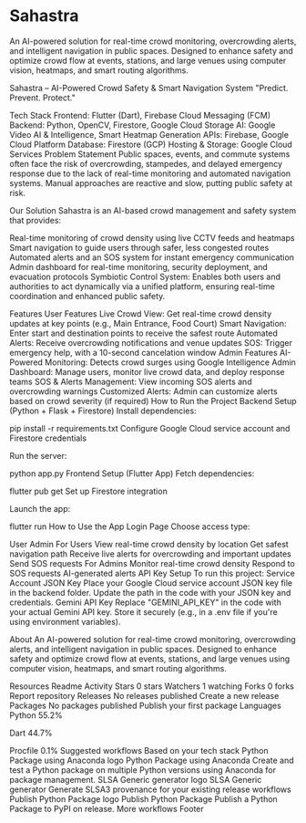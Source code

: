 # Sahastra

An AI-powered solution for real-time crowd monitoring, overcrowding alerts, and intelligent navigation in public spaces.
Designed to enhance safety and optimize crowd flow at events, stations, and large venues using computer vision, heatmaps, and smart routing algorithms.

Sahastra – AI-Powered Crowd Safety & Smart Navigation System
"Predict. Prevent. Protect."

Tech Stack
Frontend: Flutter (Dart), Firebase Cloud Messaging (FCM)
Backend: Python, OpenCV, Firestore, Google Cloud Storage
AI: Google Video AI & Intelligence, Smart Heatmap Generation
APIs: Firebase, Google Cloud Platform
Database: Firestore (GCP)
Hosting & Storage: Google Cloud Services
Problem Statement
Public spaces, events, and commute systems often face the risk of overcrowding, stampedes, and delayed emergency response due to the lack of real-time monitoring and automated navigation systems.
Manual approaches are reactive and slow, putting public safety at risk.

Our Solution
Sahastra is an AI-based crowd management and safety system that provides:

Real-time monitoring of crowd density using live CCTV feeds and heatmaps
Smart navigation to guide users through safer, less congested routes
Automated alerts and an SOS system for instant emergency communication
Admin dashboard for real-time monitoring, security deployment, and evacuation protocols
Symbiotic Control System:
Enables both users and authorities to act dynamically via a unified platform, ensuring real-time coordination and enhanced public safety.

Features
User Features
Live Crowd View: Get real-time crowd density updates at key points (e.g., Main Entrance, Food Court)
Smart Navigation: Enter start and destination points to receive the safest route
Automated Alerts: Receive overcrowding notifications and venue updates
SOS: Trigger emergency help, with a 10-second cancelation window
Admin Features
AI-Powered Monitoring: Detects crowd surges using Google Intelligence
Admin Dashboard: Manage users, monitor live crowd data, and deploy response teams
SOS & Alerts Management: View incoming SOS alerts and overcrowding warnings
Customized Alerts: Admin can customize alerts based on crowd severity (if required)
How to Run the Project
Backend Setup (Python + Flask + Firestore)
Install dependencies:

pip install -r requirements.txt
Configure Google Cloud service account and Firestore credentials

Run the server:

python app.py
Frontend Setup (Flutter App)
Fetch dependencies:

flutter pub get
Set up Firestore integration

Launch the app:

flutter run
How to Use the App
Login Page
Choose access type:

User
Admin
For Users
View real-time crowd density by location
Get safest navigation path
Receive live alerts for overcrowding and important updates
Send SOS requests
For Admins
Monitor real-time crowd density
Respond to SOS requests
AI-generated alerts
API Key Setup
To run this project: Service Account JSON Key Place your Google Cloud service account JSON key file in the backend folder. Update the path in the code with your JSON key and credentials. Gemini API Key Replace "GEMINI_API_KEY" in the code with your actual Gemini API key. Store it securely (e.g., in a .env file if you're using environment variables).

About
An AI-powered solution for real-time crowd monitoring, overcrowding alerts, and intelligent navigation in public spaces. Designed to enhance safety and optimize crowd flow at events, stations, and large venues using computer vision, heatmaps, and smart routing algorithms.

Resources
 Readme
 Activity
Stars
 0 stars
Watchers
 1 watching
Forks
 0 forks
Report repository
Releases
No releases published
Create a new release
Packages
No packages published
Publish your first package
Languages
Python
55.2%
 
Dart
44.7%
 
Procfile
0.1%
Suggested workflows
Based on your tech stack
Python Package using Anaconda logo
Python Package using Anaconda
Create and test a Python package on multiple Python versions using Anaconda for package management.
SLSA Generic generator logo
SLSA Generic generator
Generate SLSA3 provenance for your existing release workflows
Publish Python Package logo
Publish Python Package
Publish a Python Package to PyPI on release.
More workflows
Footer
